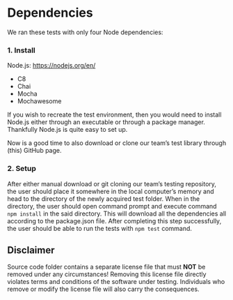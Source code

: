 # Dependencies

We ran these tests with only four Node dependencies:

### 1. Install

Node.js:
https://nodejs.org/en/ 
* C8
* Chai
* Mocha
* Mochawesome

If you wish to recreate the test environment, then you would need to install Node.js either through an executable or through a package manager. Thankfully Node.js is quite easy to set up.

Now is a good time to also download or clone our team’s test library through (this) GitHub page.

### 2. Setup

After either manual download or git cloning our team’s testing repository, the user should place it somewhere in the local computer’s memory and head to the directory of the newly acquired test folder. When in the directory, the user should open command prompt and execute command 
```npm install``` in the said directory. This will download all the dependencies all according to the package.json file. 
After completing this step successfully, the user should be able to run the tests with ```npm test``` command.

## Disclaimer
Source code folder contains a separate license file that must **NOT** be removed under any circumstances!
Removing this license file directly violates terms and conditions of the software under testing.
Individuals who remove or modify the license file will also carry the consequences.
